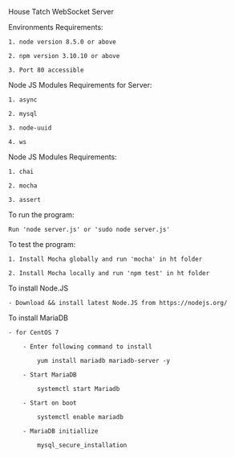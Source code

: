 House Tatch WebSocket Server

Environments Requirements:

    1. node version 8.5.0 or above

    2. npm version 3.10.10 or above

    3. Port 80 accessible

Node JS Modules Requirements for Server:

    1. async

    2. mysql

    3. node-uuid

    4. ws

Node JS Modules Requirements:

    1. chai

    2. mocha

    3. assert

To run the program:

    Run 'node server.js' or 'sudo node server.js'

To test the program:

    1. Install Mocha globally and run 'mocha' in ht folder

    2. Install Mocha locally and run 'npm test' in ht folder

To install Node.JS

    - Download && install latest Node.JS from https://nodejs.org/

To install MariaDB

    - for CentOS 7

        - Enter following command to install

            yum install mariadb mariadb-server -y

        - Start MariaDB

            systemctl start Mariadb

        - Start on boot

            systemctl enable mariadb

        - MariaDB initiallize

            mysql_secure_installation
